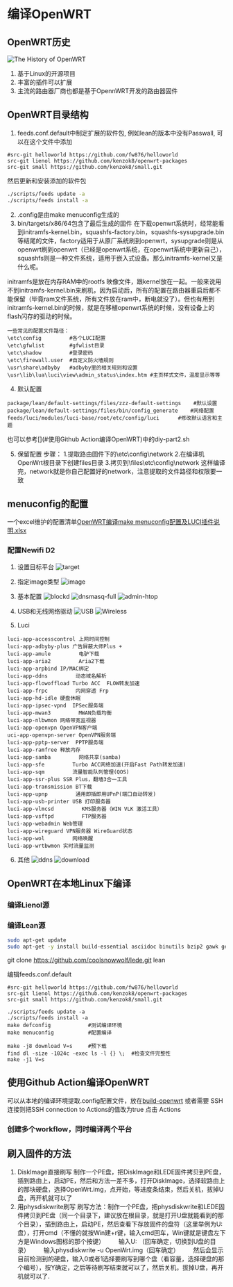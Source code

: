 # 编译OpenWRT

## OpenWRT历史
![The History of OpenWRT](./openwrt.png)
1. 基于Linux的开源项目
2. 丰富的插件可以扩展
3. 主流的路由器厂商也都是基于OpennWRT开发的路由器固件

## OpenWRT目录结构
1. feeds.conf.default中制定扩展的软件包, 例如lean的版本中没有Passwall, 可以在这个文件中添加
```
#src-git helloworld https://github.com/fw876/helloworld
src-git lienol https://github.com/kenzok8/openwrt-packages
src-git small https://github.com/kenzok8/small.git
```
然后更新和安装添加的软件包
``` bash
./scripts/feeds update -a
./scripts/feeds install -a
```
2. .config是由make menuconfig生成的
3. bin/targets/x86/64包含了最后生成的固件
在下载openwrt系统时，经常能看到initramfs-kernel.bin，squashfs-factory.bin，squashfs-sysupgrade.bin等结尾的文件，factory适用于从原厂系统刷到openwrt，sysupgrade则是从openwrt刷到openwrt（已经是openwrt系统，在openwrt系统中更新自己），squashfs则是一种文件系统，适用于嵌入式设备。那么initramfs-kernel又是什么呢。

initramfs是放在内存RAM中的rootfs 映像文件，跟kernel放在一起。一般来说用不到initramfs-kernel.bin来刷机，因为启动后，所有的配置在路由器重启后都不能保留（毕竟ram文件系统，所有文件放在ram中，断电就没了）。但也有用到initramfs-kernel.bin的时候，就是在移植openwrt系统的时候，没有设备上的flash闪存的驱动的时候。
```
一些常见的配置文件路径：
\etc\config         #各个LUCI配置
\etc\gfwlist        #gfwlist目录
\etc\shadow         #登录密码
\etc\firewall.user  #自定义防火墙规则
\usr\share\adbyby   #adbyby里的相关规则和设置
\usr\lib\lua\luci\view\admin_status\index.htm #主页样式文件，温度显示等等
```

4. 默认配置
```
package/lean/default-settings/files/zzz-default-settings    #默认设置
package/lean/default-settings/files/bin/config_generate    #网络配置
feeds/luci/modules/luci-base/root/etc/config/luci      #修改默认语言和主题
```
也可以参考[](#使用Github Action编译OpenWRT)中的diy-part2.sh

5. 保留配置
步骤： 1.提取路由固件下的\etc\config\network 2.在编译机OpenWrt根目录下创建files目录 3.拷贝到\files\etc\config\network 这样编译完，network就是你自己配置好的network，注意提取的文件路径和权限要一致
## menuconfig的配置
一个excel维护的配置清单[OpenWRT编译make menuconfig配置及LUCI插件说明.xlsx](https://www.wil.ink/links/799)

### 配置Newifi D2
1. 设置目标平台
![target](./target-subtarget-targetprofile.png)

2. 指定image类型
![image](./target-images.png)

3. 基本配置
![blockd](./basesystem-blockd.png)
![dnsmasq-full](./basesystem-dnsmasq-full.png)
![admin-htop](./admin-htop.png)

4. USB和无线网络驱动
![USB](./usbsupport-kmodusb2.png)
![Wireless](./wirelessdrivers-kmodmt7603-mt76x2.png)

5. Luci
```
luci-app-accesscontrol 上网时间控制
luci-app-adbyby-plus 广告屏蔽大师Plus +
luci-app-amule         电驴下载
luci-app-aria2         Aria2下载
luci-app-arpbind IP/MAC绑定
luci-app-ddns         动态域名解析
luci-app-flowoffload Turbo ACC  FLOW转发加速
luci-app-frpc         内网穿透 Frp
luci-app-hd-idle 硬盘休眠
luci-app-ipsec-vpnd  IPSec服务端
luci-app-mwan3         MWAN负载均衡
luci-app-nlbwmon 网络带宽监视器
luci-app-openvpn OpenVPN客户端
uci-app-openvpn-server OpenVPN服务端
luci-app-pptp-server  PPTP服务端
luci-app-ramfree 释放内存
luci-app-samba         网络共享(samba)
luci-app-sfe         Turbo ACC网络加速(开启Fast Path转发加速)
luci-app-sqm         流量智能队列管理(QOS)
luci-app-ssr-plus SSR Plus，翻墙3合一工具
luci-app-transmission BT下载
luci-app-upnp         通用即插即用UPnP(端口自动转发)
luci-app-usb-printer USB 打印服务器
luci-app-vlmcsd         KMS服务器（WIN VLK 激活工具）
luci-app-vsftpd         FTP服务器
luci-app-webadmin Web管理
luci-app-wireguard VPN服务器 WireGuard状态
luci-app-wol         网络唤醒
luci-app-wrtbwmon 实时流量监测
```

6. 其他
![ddns](./ipaddress-and-names-ddns-scripts-no-ip.png)
![download](./bittorrent-transmissionweb.png)

## OpenWRT在本地Linux下编译

### 编译Lienol源

### 编译Lean源
``` bash
sudo apt-get update
sudo apt-get -y install build-essential asciidoc binutils bzip2 gawk gettext git libncurses5-dev libz-dev patch python3 python2.7 unzip zlib1g-dev lib32gcc1 libc6-dev-i386 subversion flex uglifyjs git-core gcc-multilib p7zip p7zip-full msmtp libssl-dev texinfo libglib2.0-dev xmlto qemu-utils upx libelf-dev autoconf automake libtool autopoint device-tree-compiler g++-multilib antlr3 gperf wget curl swig rsync
```

git clone https://github.com/coolsnowwolf/lede.git lean

编辑feeds.conf.default
```
#src-git helloworld https://github.com/fw876/helloworld
src-git lienol https://github.com/kenzok8/openwrt-packages
src-git small https://github.com/kenzok8/small.git
```

```
./scripts/feeds update -a
./scripts/feeds install -a
make defconfig            #测试编译环境
make menuconfig           #配置编译
```

```
make -j8 download V=s     #预下载
find dl -size -1024c -exec ls -l {} \;  #检查文件完整性
make -j1 V=s
```

## 使用Github Action编译OpenWRT
可以从本地的编译环境提取.config配置文件，放在[build-openwrt](git@github.com:quboqin/build-openwrt.git)
或者需要 SSH 连接则把SSH connection to Actions的值改为true
点击 Actions
### 创建多个workflow，同时编译两个平台

## 刷入固件的方法
1. DiskImage直接刷写
制作一个PE盘，把DiskImage和LEDE固件拷贝到PE盘，插到路由上，启动PE，然后和方法一差不多，打开DiskImage，选择软路由上的那块硬盘，选择OpenWrt.img，点开始，等进度条结束，然后关机，拔掉U盘，再开机就可以了
2. 用physdiskwrite刷写
刷写方法：制作一个PE盘，把physdiskwrite和LEDE固件拷贝到PE盘（同一个目录下，建议放在根目录，就是打开U盘就能看到的那个目录），插到路由上，启动PE，然后查看下存放固件的盘符（这里举例为U:盘），打开cmd（不懂的就按Win建+r键，输入cmd回车，Win键就是键盘左下方是Windows图标的那个按键）
　　输入U: （回车确定，切换到U盘的目录）
　　输入physdiskwrite -u OpenWrt.img（回车确定）
　　然后会显示目前检测到的硬盘，输入0或者1选择要刷写到哪个盘（看容量，选择硬盘的那个编号），按Y确定，之后等待刷写结束就可以了，然后关机，拔掉U盘，再开机就可以了.